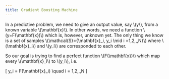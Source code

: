 ```yaml
---
title: Gradient Boosting Machine
---
```


In a predictive problem, we need to give an output value, say \\(y\\), from a known variable \\(\mathbf{x}\\). In other words, we need a function \\(y=F(\mathbf{x})\\) which is, however, unknown yet. The only thing we know is a set of samples \\(\mathcal{S}=\{\mathbf{x}_i, y_i \mid i =1,2,,,N\}\\) where \\(\mathbf{x}_i\\) and \\(y_i\\) are corresponded to each other.

So our goal is trying to find a perfect function \\(F(\mathbf{x})\\) which map every \\(\mathbf{x}_i\\) to \\(y_i\\), i.e.

\[
    y_i = F(\mathbf{x}_i) \quad i = 1,2,,,N
    \]

